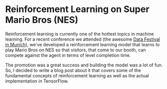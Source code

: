# Reinforcement Learning on Super Mario Bros (NES)

Reinforcement learning is currently one of the hottest topics in machine learning. For a recent conference we attended (the awesome [Data Festival in Munich](https://www.datafestival.de/)), we've developed a reinforcement learning model that learns to play Mario Bros on NES so that visitors, that come to our booth, can compete against the agent in terms of level completion time.

The promotion was a great success and building the model was a lot of fun. So, I decided to write a blog post about it that covers some of the fundamental concepts of reinforcement learning as well as the actual implementation in TensorFlow.